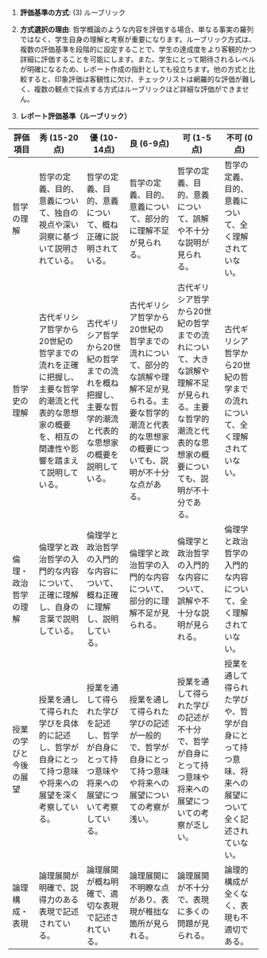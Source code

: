 1. **評価基準の方式**: (3) ルーブリック

2. **方式選択の理由**: 哲学概論のような内容を評価する場合、単なる事実の羅列ではなく、学生自身の理解と考察が重要になります。ルーブリック方式は、複数の評価基準を段階的に設定することで、学生の達成度をより客観的かつ詳細に評価することを可能にします。また、学生にとって期待されるレベルが明確になるため、レポート作成の指針としても役立ちます。他の方式と比較すると、印象評価は客観性に欠け、チェックリストは網羅的な評価が難しく、複数の観点で採点する方式はルーブリックほど詳細な評価ができません。


3. **レポート評価基準（ルーブリック）**

| 評価項目 | 秀 (15-20点) | 優 (10-14点) | 良 (6-9点) | 可 (1-5点) | 不可 (0点) |
|---|---|---|---|---|---|
| 哲学の理解 | 哲学の定義、目的、意義について、独自の視点や深い洞察に基づいて説明されている。 | 哲学の定義、目的、意義について、概ね正確に説明されている。 | 哲学の定義、目的、意義について、部分的に理解不足が見られる。 | 哲学の定義、目的、意義について、誤解や不十分な説明が見られる。 | 哲学の定義、目的、意義について、全く理解されていない。 |
| 哲学史の理解 | 古代ギリシア哲学から20世紀の哲学までの流れを正確に把握し、主要な哲学的潮流と代表的な思想家の概要を、相互の関連性や影響を踏まえて説明している。 | 古代ギリシア哲学から20世紀の哲学までの流れを概ね把握し、主要な哲学的潮流と代表的な思想家の概要を説明している。 | 古代ギリシア哲学から20世紀の哲学までの流れについて、部分的な誤解や理解不足が見られる。主要な哲学的潮流と代表的な思想家の概要についても、説明が不十分な点がある。 | 古代ギリシア哲学から20世紀の哲学までの流れについて、大きな誤解や理解不足が見られる。主要な哲学的潮流と代表的な思想家の概要についても、説明が不十分である。 | 古代ギリシア哲学から20世紀の哲学までの流れについて、全く理解されていない。 |
| 倫理・政治哲学の理解 | 倫理学と政治哲学の入門的な内容について、正確に理解し、自身の言葉で説明している。 | 倫理学と政治哲学の入門的な内容について、概ね正確に理解し、説明している。 | 倫理学と政治哲学の入門的な内容について、部分的に理解不足が見られる。 | 倫理学と政治哲学の入門的な内容について、誤解や不十分な説明が見られる。 | 倫理学と政治哲学の入門的な内容について、全く理解されていない。 |
| 授業の学びと今後の展望 | 授業を通して得られた学びを具体的に記述し、哲学が自身にとって持つ意味や将来への展望を深く考察している。 | 授業を通して得られた学びを記述し、哲学が自身にとって持つ意味や将来への展望について考察している。 | 授業を通して得られた学びの記述が一般的で、哲学が自身にとって持つ意味や将来への展望についての考察が浅い。 | 授業を通して得られた学びの記述が不十分で、哲学が自身にとって持つ意味や将来への展望についての考察が乏しい。 | 授業を通して得られた学びや、哲学が自身にとって持つ意味、将来への展望について全く記述されていない。 |
| 論理構成・表現 | 論理展開が明確で、説得力のある表現で記述されている。 | 論理展開が概ね明確で、適切な表現で記述されている。 | 論理展開に不明瞭な点があり、表現が稚拙な箇所が見られる。 | 論理展開が不十分で、表現に多くの問題が見られる。 | 論理的構成が全くなく、表現も不適切である。 |


